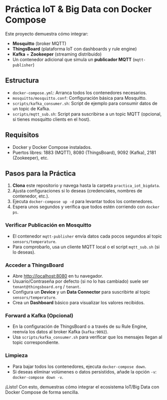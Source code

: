 # Práctica IoT & Big Data con Docker Compose

Este proyecto demuestra cómo integrar:

- **Mosquitto** (broker MQTT)
- **ThingsBoard** (plataforma IoT con dashboards y rule engine)
- **Kafka** + **Zookeeper** (streaming distribuido)
- Un contenedor adicional que simula un **publicador MQTT** (`mqtt-publisher`)

## Estructura

- `docker-compose.yml`: Arranca todos los contenedores necesarios.
- `mosquitto/mosquitto.conf`: Configuración básica para Mosquitto.
- `scripts/kafka_consumer.sh`: Script de ejemplo para consumir datos de un topic de Kafka.
- `scripts/mqtt_sub.sh`: Script para suscribirse a un topic MQTT (opcional, si tienes mosquitto clients en el host).

## Requisitos

- Docker y Docker Compose instalados.
- Puertos libres: 1883 (MQTT), 8080 (ThingsBoard), 9092 (Kafka), 2181 (Zookeeper), etc.

## Pasos para la Práctica

1. **Clona** este repositorio y navega hasta la carpeta `practica_iot_bigdata`.
2. Ajusta configuraciones si lo deseas (credenciales, nombres de contenedor, etc.).
3. Ejecuta `docker-compose up -d` para levantar todos los contenedores.
4. Espera unos segundos y verifica que todos estén corriendo con `docker ps`.

### Verificar Publicación en Mosquitto

- El contenedor `mqtt-publisher` envía datos cada pocos segundos al topic `sensors/temperature`.
- Para comprobarlo, usa un cliente MQTT local o el script `mqtt_sub.sh` (si lo deseas).

### Acceder a ThingsBoard

- Abre [http://localhost:8080](http://localhost:8080) en tu navegador.
- Usuario/Contraseña por defecto (si no lo has cambiado) suele ser `tenant@thingsboard.org` / `tenant`.
- Configura un **Device** y un **Data Connector** para suscribirte al topic `sensors/temperature`.
- Crea un **Dashboard** básico para visualizar los valores recibidos.

### Forward a Kafka (Opcional)

- En la configuración de ThingsBoard o a través de su Rule Engine, reenvía los datos al broker Kafka (`kafka:9092`).
- Usa `scripts/kafka_consumer.sh` para verificar que los mensajes llegan al topic correspondiente.

### Limpieza

- Para bajar todos los contenedores, ejecuta `docker-compose down`.
- Si deseas eliminar volúmenes o datos persistidos, añade la opción `-v`: `docker-compose down -v`.

¡Listo! Con esto, demuestras cómo integrar el ecosistema IoT/Big Data con Docker Compose de forma sencilla.
